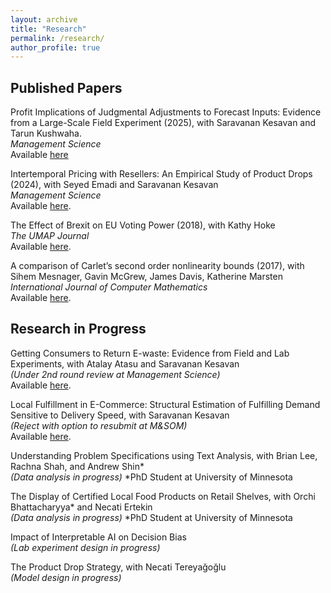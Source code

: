 ```yaml
---
layout: archive
title: "Research"
permalink: /research/
author_profile: true
---
```


## Published Papers

Profit Implications of Judgmental Adjustments to Forecast Inputs: Evidence from a Large-Scale Field Experiment (2025), with Saravanan Kesavan and Tarun Kushwaha. \
*Management Science* \
Available [here](https://pubsonline.informs.org/doi/abs/10.1287/mnsc.2024.06321)

Intertemporal Pricing with Resellers: An Empirical Study of Product Drops (2024), with Seyed Emadi and Saravanan Kesavan \
*Management Science* \
Available [here](https://doi.org/10.1287/mnsc.2022.04152).

The Effect of Brexit on EU Voting Power (2018), with Kathy Hoke \
*The UMAP Journal* \
Available [here](https://www.comap.com/membership/member-resources/item/the-effect-of-brexit-on-eu-voting-power).

A comparison of Carlet’s second order nonlinearity bounds (2017), with Sihem Mesnager, Gavin McGrew, James Davis, Katherine Marsten \
*International Journal of Computer Mathematics* \
Available [here](https://www.tandfonline.com/doi/abs/10.1080/00207160.2015.1112002?journalCode=gcom20).


## Research in Progress

Getting Consumers to Return E-waste: Evidence from Field and Lab Experiments, with Atalay Atasu and Saravanan Kesavan \
*(Under 2nd round review at Management Science)* \
Available [here](https://papers.ssrn.com/abstract=5254266).

Local Fulfillment in E-Commerce: Structural Estimation of Fulfilling Demand Sensitive to Delivery Speed, with Saravanan Kesavan \
*(Reject with option to resubmit at M&SOM)* \
Available [here](/files/pdf/closer_fulfillment.pdf).

Understanding Problem Specifications using Text Analysis, with Brian Lee, Rachna Shah, and Andrew Shin* \
*(Data analysis in progress)*
*PhD Student at University of Minnesota

The Display of Certified Local Food Products on Retail Shelves, with Orchi Bhattacharyya* and Necati Ertekin \
*(Data analysis in progress)*
*PhD Student at University of Minnesota

Impact of Interpretable AI on Decision Bias \
*(Lab experiment design in progress)*

The Product Drop Strategy, with Necati Tereyağoğlu \
*(Model design in progress)*
